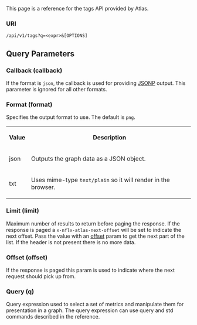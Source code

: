 This page is a reference for the tags API provided by Atlas.

### URI

`/api/v1/tags?q=<expr>&[OPTIONS]`

## Query Parameters

### Callback (callback)

If the format is `json`, the callback is used for providing
[JSONP](http://en.wikipedia.org/wiki/JSONP) output. This parameter is
ignored for all other formats.

### Format (format)

Specifies the output format to use. The default is `png`.

<table>
  <tbody>
    <tr>
      <th>
        <p>Value</p>
      </th>
      <th>
        <p>Description</p>
      </th>
    </tr>
    <tr>
      <td>
        <p>json</p>
      </td>
      <td>
        <p>Outputs the graph data as a JSON object.</p>
      </td>
    </tr>
    <tr>
      <td>
        <p>txt</p>
      </td>
      <td>
        <p>Uses mime-type <code>text/plain</code> so it will render in the browser.</p>
      </td>
    </tr>
  </tbody>
</table>

### Limit (limit)

Maximum number of results to return before paging the response. If the response is paged a `x-nflx-atlas-next-offset` will be set to indicate the next offset. Pass the value with an [offset](#offset) param to get the next part of the list. If the header is not present there is no more data.

### Offset (offset)

If the response is paged this param is used to indicate where the next request should pick up from.

### Query (q)

Query expression used to select a set of metrics and manipulate them for
presentation in a graph. The query expression can use query
and std commands described in the reference. 


